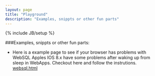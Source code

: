 ```yaml
---
layout: page
title: "Playground"
description: "Examples, snippts or other fun parts"
---
```

{% include JB/setup %}

###Examples, snippts or other fun parts:

* Here is a example page to see if your browser has problems with WebSQL Apples IOS 8.x have some problems after waking up from sleep in WebApps. Checkout here and follow the instrutions. [websql.html](websql.html)  

